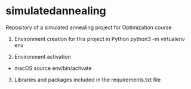 # simulatedannealing
Repository of a simulated annealing project for Optimization course


1. Environment creation for this project in Python
  python3 -m virtualenv env

2. Environment activation
- macOS
source env/bin/activate

3. Libraries and packages included in the requirements.txt file



